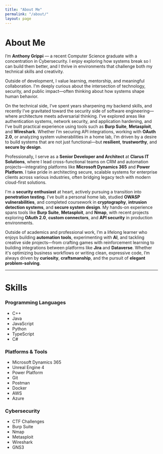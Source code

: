 ```yaml
---
title: "About Me"
permalink: "/about/"
layout: page
---
```


# About Me

I’m **Anthony Grippi** — a recent Computer Science graduate with a concentration in Cybersecurity. I enjoy exploring how systems break so I can build them better, and I thrive in environments that challenge both my technical skills and creativity.

Outside of development, I value learning, mentorship, and meaningful collaboration. I'm deeply curious about the intersection of technology, security, and public impact—often thinking about how systems shape human behavior.

On the technical side, I’ve spent years sharpening my backend skills, and recently I’ve gravitated toward the security side of software engineering—where architecture meets adversarial thinking. I’ve explored areas like authentication systems, network security, and application hardening, and I’ve built practical experience using tools such as **Burp Suite**, **Metasploit**, and **Wireshark**. Whether I’m securing API integrations, working with **OAuth 2.0**, or analyzing system vulnerabilities in a home lab, I’m driven by a desire to build systems that are not just functional—but **resilient**, **trustworthy**, and **secure by design**.

Professionally, I serve as a **Senior Developer and Architect** at **Clarus IT Solutions**, where I lead cross-functional teams on CRM and automation projects—integrating platforms like **Microsoft Dynamics 365** and **Power Platform**. I take pride in architecting secure, scalable systems for enterprise clients across various industries, often bridging legacy tech with modern cloud-first solutions.

I'm a **security enthusiast** at heart, actively pursuing a transition into **penetration testing**. I’ve built a personal home lab, studied **OWASP vulnerabilities**, and completed coursework in **cryptography**, **intrusion detection systems**, and **secure system design**. My hands-on experience spans tools like **Burp Suite**, **Metasploit**, and **Nmap**, with recent projects exploring **OAuth 2.0**, **custom connectors**, and **API security** in production environments.

Outside of academics and professional work, I’m a lifelong learner who enjoys building **automation tools**, experimenting with **AI**, and tackling creative side projects—from crafting games with reinforcement learning to building integrations between platforms like **Jira** and **Dataverse**. Whether it's optimizing business workflows or writing clean, expressive code, I’m always driven by **curiosity**, **craftsmanship**, and the pursuit of **elegant problem-solving**.

---

# Skills

### Programming Languages
- C++
- Java
- JavaScript
- Python
- TypeScript
- C#

### Platforms & Tools
- Microsoft Dynamics 365
- Unreal Engine 4
- Power Platform
- Git
- Postman
- Docker
- AWS
- Azure

### Cybersecurity
- CTF Challenges
- Burp Suite
- Nmap
- Metasploit
- Wireshark
- GNS3
